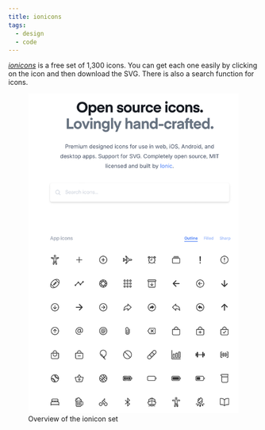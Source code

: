 ```yaml
---
title: ionicons
tags:
  - design
  - code
---
```

[<cite>ionicons</cite>](https://ionic.io/ionicons) is a free set of 1,300 icons. You can get each one easily by clicking on the icon and then download the SVG. There is also a search function for icons.

<figure>
<img src="/img/design/ionicons.png">
<figcaption>Overview of the ionicon set</figcaption>
</figure>